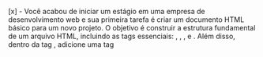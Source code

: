 [x] - Você acabou de iniciar um estágio em uma empresa de desenvolvimento web e sua primeira tarefa é criar um documento HTML básico para um novo projeto. O objetivo é construir a estrutura fundamental de um arquivo HTML, incluindo as tags essenciais: <!DOCTYPE html>, <html>, <head>, e <body>. Além disso, dentro da tag <head>, adicione uma tag <title> com um título de sua escolha para a página. Lembre-se de seguir as práticas de indentação corretas para manter o código organizado.
[x] - Agora que a estrutura básica do seu documento HTML está pronta, seu supervisor pediu para adicionar um cabeçalho e um parágrafo ao corpo do documento. Use as tags <h1> para o cabeçalho e <p> para o parágrafo. Escolha um tema para o cabeçalho e escreva um breve parágrafo relacionado a esse tema.
[x] - Você precisa otimizar a seção <head> da página HTML existente. Adicione uma meta tag para definir a codificação de caracteres como UTF-8 e altere o título da página para algo mais descritivo e apropriado para o conteúdo do site.
[x] - Você está desenvolvendo a página inicial de um site para um projeto pessoal. Você precisa criar um título principal e um subtítulo, seguidos por um breve parágrafo explicativo. Utilize HTML para estruturar esses elementos. Crie um arquivo HTML e adicione um título principal com a tag <h1>, um subtítulo com a tag <h2>, e um parágrafo com a tag <p>. Use textos de sua escolha para cada um destes. Lembre-se de seguir a hierarquia correta das tags e verificar o resultado no navegador.